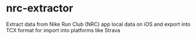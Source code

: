 # nrc-extractor
Extract data from Nike Run Club (NRC) app local data on iOS and export into TCX format for import into platforms like Strava
